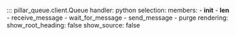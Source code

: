 ::: pillar_queue.client.Queue
    handler: python
    selection: 
        members:
            - __init__
            - __len__
            - receive_message
            - wait_for_message
            - send_message
            - purge
    rendering: 
        show_root_heading: false
        show_source: false